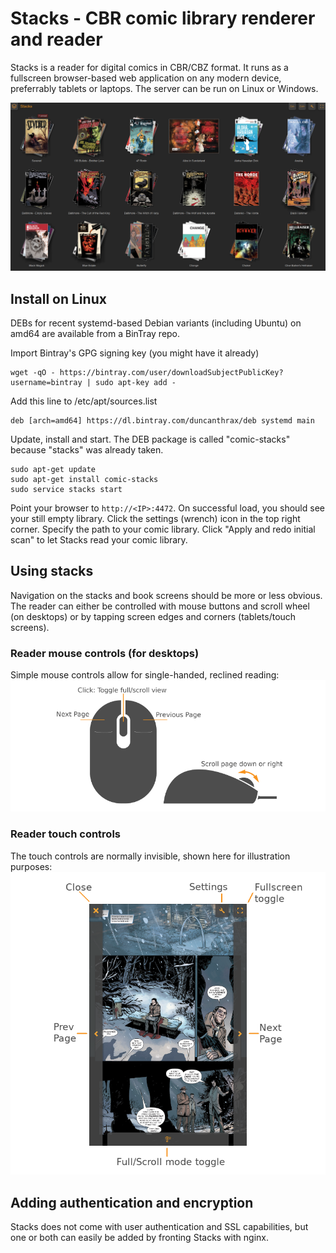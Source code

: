 # Stacks - CBR comic library renderer and reader
Stacks is a reader for digital comics in CBR/CBZ format. It runs as a fullscreen browser-based web application on any modern device, preferrably tablets or laptops. The server can be run on Linux or Windows.

![](doc/screenshot-1.png)

## Install on Linux
DEBs for recent systemd-based Debian variants (including Ubuntu) on amd64 are available from a BinTray repo.

Import Bintray's GPG signing key (you might have it already)
```
wget -qO - https://bintray.com/user/downloadSubjectPublicKey?username=bintray | sudo apt-key add -
```

Add this line to /etc/apt/sources.list
```
deb [arch=amd64] https://dl.bintray.com/duncanthrax/deb systemd main
```

Update, install and start. The DEB package is called "comic-stacks" because "stacks" was already taken.
```
sudo apt-get update
sudo apt-get install comic-stacks
sudo service stacks start
```

Point your browser to ```http://<IP>:4472```. On successful load, you should see your still empty library. Click the settings (wrench) icon in the top right corner. Specify the path to your comic library. Click "Apply and redo initial scan" to let Stacks read your comic library.

## Using stacks
Navigation on the stacks and book screens should be more or less obvious. The reader can either be controlled with mouse buttons and scroll wheel (on desktops) or by tapping screen edges and corners (tablets/touch screens).

### Reader mouse controls (for desktops)
Simple mouse controls allow for single-handed, reclined reading:
![](doc/mouse.png)

### Reader touch controls
The touch controls are normally invisible, shown here for illustration purposes:
![](doc/touch.png)

## Adding authentication and encryption
Stacks does not come with user authentication and SSL capabilities, but one or both can easily be added by fronting Stacks with nginx.
